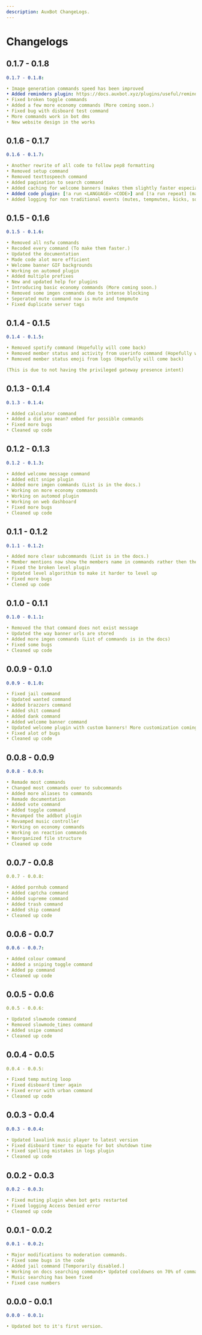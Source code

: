 ```yaml
---
description: AuxBot ChangeLogs.
---
```


# Changelogs

## 0.1.7 - 0.1.8 <a id="0-0-7-0-0-8"></a>

```yaml
0.1.7 - 0.1.8:

• Image generation commands speed has been improved
• Added reminders plugin: https://docs.auxbot.xyz/plugins/useful/reminders
• Fixed broken toggle commands
• Added a few more economy commands (More coming soon.)
• Fixed bug with disboard test command
• More commands work in bot dms
• New website design in the works
```

## 0.1.6 - 0.1.7 <a id="0-0-7-0-0-8"></a>

```yaml
0.1.6 - 0.1.7:

• Another rewrite of all code to follow pep8 formatting
• Removed setup command
• Removed texttospeech command
• Added pagination to search command
• Added caching for welcome banners (makes them slightly faster especially gifs)
• Added code plugin: [!a run <LANGUAGE> <CODE>] and [!a run repeat] (maybe more soon idk)
• Added logging for non traditional events (mutes, tempmutes, kicks, soft bans)
```

## 0.1.5 - 0.1.6 <a id="0-0-7-0-0-8"></a>

```yaml
0.1.5 - 0.1.6:

• Removed all nsfw commands
• Recoded every command (To make them faster.)
• Updated the documentation
• Made code alot more efficient
• Welcome banner GIF backgrounds
• Working on automod plugin
• Added multiple prefixes
• New and updated help for plugins
• Introducing basic economy commands (More coming soon.)
• Removed some imgen commands due to intense blocking
• Seperated mute command now is mute and tempmute
• Fixed duplicate server tags
```

## 0.1.4 - 0.1.5 <a id="0-0-7-0-0-8"></a>

```yaml
0.1.4 - 0.1.5:

• Removed spotify command (Hopefully will come back)
• Removed member status and activity from userinfo command (Hopefully will come back)
• Removed member status emoji from logs (Hopefully will come back)

(This is due to not having the privileged gateway presence intent)
```

## 0.1.3 - 0.1.4 <a id="0-0-7-0-0-8"></a>

```yaml
0.1.3 - 0.1.4:

• Added calculator command
• Added a did you mean? embed for possible commands
• Fixed more bugs
• Cleaned up code
```

## 0.1.2 - 0.1.3 <a id="0-0-7-0-0-8"></a>

```yaml
0.1.2 - 0.1.3:

• Added welcome message command
• Added edit snipe plugin
• Added more imgen commands (List is in the docs.)
• Working on more economy commands
• Working on automod plugin
• Working on web dashboard
• Fixed more bugs
• Cleaned up code
```

## 0.1.1 - 0.1.2 <a id="0-0-7-0-0-8"></a>

```yaml
0.1.1 - 0.1.2:

• Added more clear subcommands (List is in the docs.)
• Member mentions now show the members name in commands rather then their id
• Fixed the broken level plugin
• Updated level algorithim to make it harder to level up
• Fixed more bugs
• Clened up code
```

## 0.1.0 - 0.1.1 <a id="0-0-7-0-0-8"></a>

```yaml
0.1.0 - 0.1.1:

• Removed the that command does not exist message
• Updated the way banner urls are stored
• Added more imgen commands (List of commands is in the docs)
• Fixed some bugs
• Cleaned up code
```

## 0.0.9 - 0.1.0 <a id="0-0-7-0-0-8"></a>

```yaml
0.0.9 - 0.1.0:

• Fixed jail command
• Updated wanted command
• Added brazzers command
• Added shit command
• Added dank command
• Added welcome banner command
• Updated welcome plugin with custom banners! More customization coming soon.
• Fixed alot of bugs
• Cleaned up code
```

## 0.0.8 - 0.0.9 <a id="0-0-7-0-0-8"></a>

```yaml
0.0.8 - 0.0.9:

• Remade most commands
• Changed most commands over to subcommands
• Added more aliases to commands
• Remade documentation
• Added vote command
• Added toggle command
• Revamped the addbot plugin
• Revamped music controller
• Working on economy commands
• Working on reaction commands
• Reorganized file structure
• Cleaned up code
```

## 0.0.7 - 0.0.8 <a id="0-0-7-0-0-8"></a>

```yaml
0.0.7 - 0.0.8:​

• Added pornhub command
• Added captcha command
• Added supreme command
• Added trash command
• Added ship command
• Cleaned up code
```

## 0.0.6 - 0.0.7 <a id="0-0-6-0-0-7"></a>

```yaml
0.0.6 - 0.0.7:

​• Added colour command
• Added a sniping toggle command
• Added pp command
• Cleaned up code
```

## 0.0.5 - 0.0.6 <a id="0-0-5-0-0-6"></a>

```yaml
0.0.5 - 0.0.6:​

• Updated slowmode command
• Removed slowmode_times command
• Added snipe command
• Cleaned up code
```

## 0.0.4 - 0.0.5 <a id="0-0-4-0-0-5"></a>

```yaml
0.0.4 - 0.0.5:​

• Fixed temp muting loop
• Fixed disboard timer again
• Fixed error with urban command
• Cleaned up code
```

## 0.0.3 - 0.0.4 <a id="0-0-3-0-0-4"></a>

```yaml
0.0.3 - 0.0.4:

​• Updated lavalink music player to latest version
• Fixed disboard timer to equate for bot shutdown time
• Fixed spelling mistakes in logs plugin
• Cleaned up code
```

## 0.0.2 - 0.0.3 <a id="0-0-2-0-0-3"></a>

```yaml
0.0.2 - 0.0.3:

​• Fixed muting plugin when bot gets restarted
• Fixed logging Access Denied error
• Cleaned up code
```

## 0.0.1 - 0.0.2 <a id="0-0-1-0-0-2"></a>

```yaml
0.0.1 - 0.0.2:

• Major modifications to moderation commands.
• Fixed some bugs in the code
• Added jail command [Temporarily disabled.]
• Working on docs searching commands• Updated cooldowns on 70% of commands
• Music searching has been fixed
• Fixed case numbers
```

## 0.0.0 - 0.0.1 <a id="0-0-0-0-0-1"></a>

```yaml
0.0.0 - 0.0.1:

​• Updated bot to it's first version.
```

